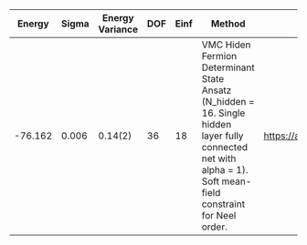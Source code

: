 | Energy  | Sigma | Energy Variance | DOF | Einf | Method                                                       | Data Repository                  |
|---------|-------|-----------------|-----|------|--------------------------------------------------------------|----------------------------------|
| -76.162 | 0.006 | 0.14(2)         | 36  | 18   | VMC Hiden Fermion Determinant State Ansatz (N_hidden = 16. Single hidden layer fully connected net with alpha = 1). Soft mean-field constraint for Neel order. | https://arxiv.org/abs/2111.10420 |
